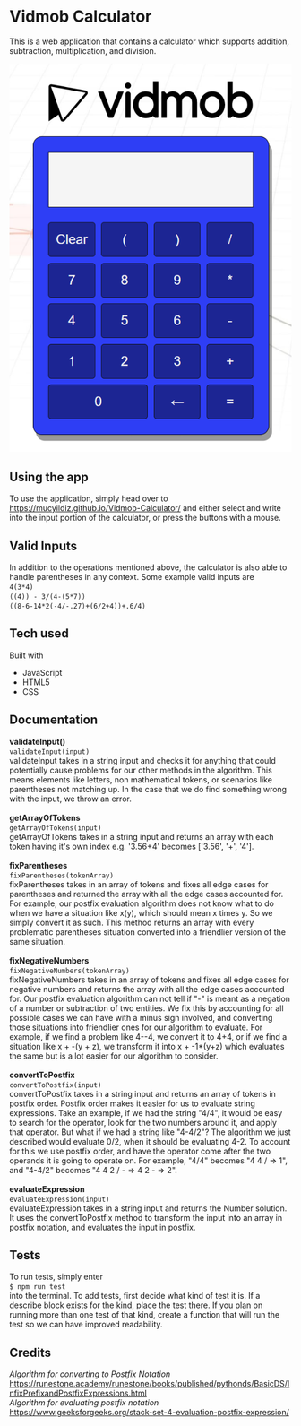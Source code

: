 # Vidmob Calculator
This is a web application that contains a calculator which supports addition, subtraction, multiplication, and division. 

![Image](./images/vidmobCalculator.png)
<br />
## Using the app
To use the application, simply head over to https://mucyildiz.github.io/Vidmob-Calculator/ and either select and write into the input portion of the calculator, or press the buttons with a mouse. 

## Valid Inputs
In addition to the operations mentioned above, the calculator is also able to handle parentheses in any context. Some example valid inputs are<br />
`4(3*4)` <br />
`((4)) - 3/(4-(5*7))` <br />
`((8-6-14*2(-4/-.27)+(6/2+4))+.6/4)` <br />

## Tech used
Built with <br />
* JavaScript <br />
* HTML5 <br />
* CSS

## Documentation
**validateInput()** <br />
`validateInput(input)`<br />
validateInput takes in a string input and checks it for anything that could potentially cause problems for our other methods in the algorithm. This means elements like letters, non mathematical tokens, or scenarios like parentheses not matching up. In the case that we do find something wrong with the input, we throw an error.
<br /> <br />
**getArrayOfTokens** <br />
`getArrayOfTokens(input)`<br />
getArrayOfTokens takes in a string input and returns an array with each token having it's own index e.g. '3.56+4' becomes ['3.56', '+', '4'].
<br /> <br />
**fixParentheses**<br />
`fixParentheses(tokenArray)`<br />
fixParentheses takes in an array of tokens and fixes all edge cases for parentheses and returned the array with all the edge cases accounted for. For example, our postfix evaluation algorithm does not know what to do when we have a situation like x(y), which should mean x times y. So we simply convert it as such. This method returns an array with every problematic parentheses situation converted into a friendlier version of the same situation.
<br /> <br />
**fixNegativeNumbers** <br />
`fixNegativeNumbers(tokenArray)` <br />
fixNegativeNumbers takes in an array of tokens and fixes all edge cases for negative numbers and returns the array with all the edge cases accounted for. Our postfix evaluation algorithm can not tell if "-" is meant as a negation of a number or subtraction of two entities. We fix this by accounting for all possible cases we can have with a minus sign involved, and converting those situations into friendlier ones for our algorithm to evaluate. For example, if we find a problem like 4--4, we convert it to 4+4, or if we find a situation like x + -(y + z), we transform it into x + -1*(y+z) which evaluates the same but is a lot easier for our algorithm to consider.
<br /> <br />
**convertToPostfix** <br />
`convertToPostfix(input)` <br />
convertToPostfix takes in a string input and returns an array of tokens in postfix order. Postfix order makes it easier for us to evaluate string expressions. Take an example, if we had the string "4/4", it would be easy to search for the operator, look for the two numbers around it, and apply that operator. But what if we had a string like "4-4/2"? The algorithm we just described would evaluate 0/2, when it should be evaluating 4-2. To account for this we use postfix order, and have the operator come after the two operands it is going to operate on. For example, "4/4" becomes "4 4 / => 1", and "4-4/2" becomes "4 4 2 / - => 4 2 - => 2". 
<br /> <br />
**evaluateExpression** <br />
`evaluateExpression(input)` <br />
evaluateExpression takes in a string input and returns the Number solution. It uses the convertToPostfix method to transform the input into an array in postfix notation, and evaluates the input in postfix.
<br />
## Tests
To run tests, simply enter <br />
`$ npm run test` <br />
into the terminal. To add tests, first decide what kind of test it is. If a describe block exists for the kind, place the test there. If you plan on running more than one test of that kind, create a function that will run the test so we can have improved readability. 
<br />
## Credits
*Algorithm for converting to Postfix Notation* <br />
https://runestone.academy/runestone/books/published/pythonds/BasicDS/InfixPrefixandPostfixExpressions.html <br />
*Algorithm for evaluating postfix notation* <br />
https://www.geeksforgeeks.org/stack-set-4-evaluation-postfix-expression/
